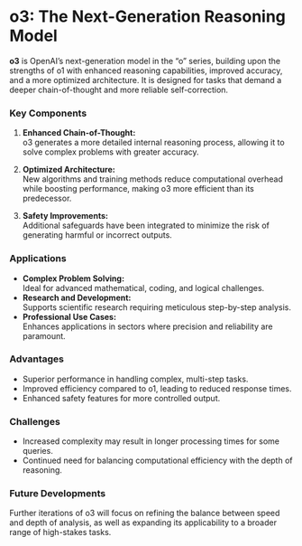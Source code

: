 # o3: The Next-Generation Reasoning Model

**o3** is OpenAI’s next-generation model in the “o” series, building upon the strengths of o1 with enhanced reasoning capabilities, improved accuracy, and a more optimized architecture. It is designed for tasks that demand a deeper chain-of-thought and more reliable self-correction.

### Key Components

1. **Enhanced Chain-of-Thought:**  
   o3 generates a more detailed internal reasoning process, allowing it to solve complex problems with greater accuracy.

2. **Optimized Architecture:**  
   New algorithms and training methods reduce computational overhead while boosting performance, making o3 more efficient than its predecessor.

3. **Safety Improvements:**  
   Additional safeguards have been integrated to minimize the risk of generating harmful or incorrect outputs.

### Applications

- **Complex Problem Solving:**  
  Ideal for advanced mathematical, coding, and logical challenges.
- **Research and Development:**  
  Supports scientific research requiring meticulous step-by-step analysis.
- **Professional Use Cases:**  
  Enhances applications in sectors where precision and reliability are paramount.

### Advantages

- Superior performance in handling complex, multi-step tasks.
- Improved efficiency compared to o1, leading to reduced response times.
- Enhanced safety features for more controlled output.

### Challenges

- Increased complexity may result in longer processing times for some queries.
- Continued need for balancing computational efficiency with the depth of reasoning.

### Future Developments

Further iterations of o3 will focus on refining the balance between speed and depth of analysis, as well as expanding its applicability to a broader range of high-stakes tasks.
